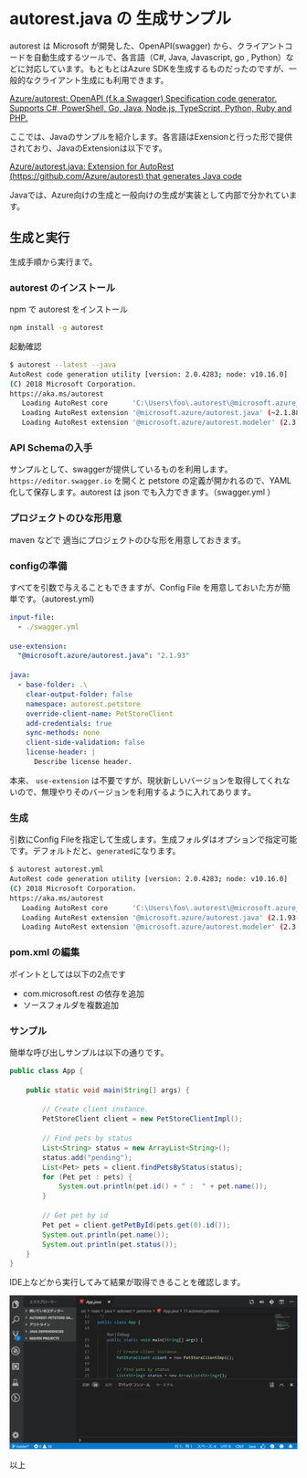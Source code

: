 # autorest.java の 生成サンプル

autorest は Microsoft が開発した、OpenAPI(swagger) から、クライアントコードを自動生成するツールで、各言語（C#, Java, Javascript, go , Python）などに対応しています。もともとはAzure SDKを生成するものだったのですが、一般的なクライアント生成にも利用できます。

[Azure/autorest: OpenAPI (f.k.a Swagger) Specification code generator. Supports C#, PowerShell, Go, Java, Node.js, TypeScript, Python, Ruby and PHP.](https://github.com/Azure/autorest)

ここでは、Javaのサンプルを紹介します。各言語はExensionと行った形で提供されており、JavaのExtensionは以下です。

[Azure/autorest.java: Extension for AutoRest (https://github.com/Azure/autorest) that generates Java code](https://github.com/Azure/autorest.java)

Javaでは、Azure向けの生成と一般向けの生成が実装として内部で分かれています。

## 生成と実行

生成手順から実行まで。

### autorest のインストール

npm で autorest をインストール
```sh
npm install -g autorest
```

起動確認
```sh
$ autorest --latest --java
AutoRest code generation utility [version: 2.0.4283; node: v10.16.0]
(C) 2018 Microsoft Corporation.
https://aka.ms/autorest
   Loading AutoRest core      'C:\Users\foo\.autorest\@microsoft.azure_autorest-core@2.0.4390\node_modules\@microsoft.azure\autorest-core\dist' (2.0.4390)
   Loading AutoRest extension '@microsoft.azure/autorest.java' (~2.1.88->2.1.88)
   Loading AutoRest extension '@microsoft.azure/autorest.modeler' (2.3.38->2.3.38)
```

### API Schemaの入手

サンプルとして、swaggerが提供しているものを利用します。`https://editor.swagger.io` を開くと petstore の定義が開かれるので、YAML 化して保存します。autorest は json でも入力できます。（swagger.yml ）

### プロジェクトのひな形用意

maven などで 適当にプロジェクトのひな形を用意しておきます。

### configの準備

すべてを引数で与えることもできますが、Config File を用意しておいた方が簡単です。（autorest.yml)

```yml
input-file:
  - ./swagger.yml

use-extension:
  "@microsoft.azure/autorest.java": "2.1.93"

java:
  - base-folder: .\
    clear-output-folder: false
    namespace: autorest.petstore
    override-client-name: PetStoreClient
    add-credentials: true
    sync-methods: none
    client-side-validation: false
    license-header: |
      Describe license header.
```

本来、 `use-extension` は不要ですが、現状新しいバージョンを取得してくれないので、無理やりそのバージョンを利用するように入れてあります。

### 生成

引数にConfig Fileを指定して生成します。生成フォルダはオプションで指定可能です。デフォルトだと、`generated`になります。

```sh
$ autorest autorest.yml
AutoRest code generation utility [version: 2.0.4283; node: v10.16.0]
(C) 2018 Microsoft Corporation.
https://aka.ms/autorest
   Loading AutoRest core      'C:\Users\foo\.autorest\@microsoft.azure_autorest-core@2.0.4390\node_modules\@microsoft.azure\autorest-core\dist' (2.0.4390)
   Loading AutoRest extension '@microsoft.azure/autorest.java' (2.1.93->2.1.93)
   Loading AutoRest extension '@microsoft.azure/autorest.modeler' (2.3.38->2.3.38)
```

### pom.xml の編集

ポイントとしては以下の2点です

- com.microsoft.rest の依存を追加
- ソースフォルダを複数追加

### サンプル

簡単な呼び出しサンプルは以下の通りです。

```java
public class App {

    public static void main(String[] args) {

        // Create client instance.
        PetStoreClient client = new PetStoreClientImpl();

        // Find pets by status
        List<String> status = new ArrayList<String>();
        status.add("pending");
        List<Pet> pets = client.findPetsByStatus(status);
        for (Pet pet : pets) {
            System.out.println(pet.id() + " :  " + pet.name());
        }

        // Get pet by id
        Pet pet = client.getPetById(pets.get(0).id());
        System.out.println(pet.name());
        System.out.println(pet.status());
    }
}
```


IDE上などから実行してみて結果が取得できることを確認します。

![実行結果](./images/sample-exec.gif)

以上